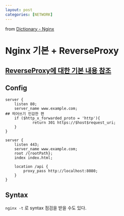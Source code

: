 ```yaml
---
layout: post
categories: [NETWORK]
---
```

from [Dictionary - Nginx](https://github.com/newkayak12/Dictionary/blob/master/Nginx/01.ReverseProxy.md)




# Nginx 기본 + ReverseProxy

## [ReverseProxy에 대한 기본 내용 참조 ](../apache/01.ReverseProxy.md)

## Config

```nginx
server {
    listen 80;
    server_name www.example.com;
## 띄어쓰기 민감한 편
    if ($http_x_forwarded_proto = 'http'){
            return 301 https://$host$request_uri;
    }
}

server {
    listen 443;
    server_name www.example.com;
    root /{rootPath};
    index index.html;
    
    location /api {
        proxy_pass http://localhost:8080;
    }
}
```


## Syntax
`nginx -t` 로 syntax 점검을 받을 수도 있다.